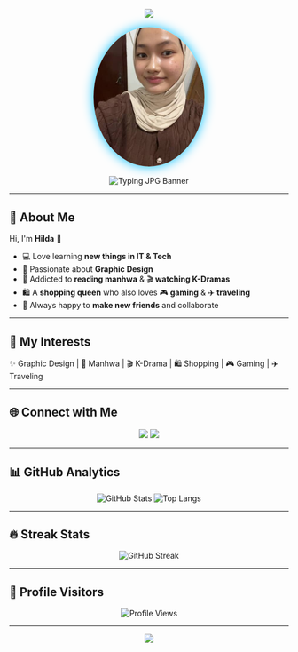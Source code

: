 <!-- Header with Gradient Banner (Blue) -->
<p align="center">
  <img src="https://capsule-render.vercel.app/api?type=waving&color=00bfff&height=200&section=header&text=Hi,%20I'm%20Hilda%20Dihyan%20C%20💙&fontSize=40&fontColor=ffffff&animation=twinkling&fontAlignY=35" />
</p>

<!-- Profile Picture -->
<p align="center">
  <img src="hield.jpg" alt="Hilda Dihyan C" width="200" style="border-radius:50%; box-shadow: 0 0 20px #00bfff;">
</p>

<!-- Typing Animation (converted to JPG preview) -->
<p align="center">
  <img src="https://capsule-render.vercel.app/api?type=rect&color=00bfff&height=80&section=header&text=✨%20Graphic%20Designer%20%7C%20💻%20IT%20Learner%20%7C%20📚%20K-Drama%20Lover&fontSize=20&fontColor=ffffff" alt="Typing JPG Banner"/>
</p>

---

## 🌸 About Me  
Hi, I'm **Hilda** 👋  
- 💻 Love learning **new things in IT & Tech**  
- 🎨 Passionate about **Graphic Design**  
- 📖 Addicted to **reading manhwa** & 🎬 **watching K-Dramas**  
- 🛍️ A **shopping queen** who also loves 🎮 **gaming** & ✈️ **traveling**  
- 🌈 Always happy to **make new friends** and collaborate  

---

## 🎀 My Interests  
✨ Graphic Design | 📖 Manhwa | 🎬 K-Drama | 🛍️ Shopping | 🎮 Gaming | ✈️ Traveling  

---

## 🌐 Connect with Me  
<p align="center">
  <a href="https://www.tiktok.com/@byeonel"><img src="https://img.shields.io/badge/TikTok-000000?style=for-the-badge&logo=tiktok&logoColor=white" /></a>
  <a href="https://instagram.com/hlddhyn"><img src="https://img.shields.io/badge/Instagram-1DA1F2?style=for-the-badge&logo=instagram&logoColor=white" /></a>
</p>

---

## 📊 GitHub Analytics  
<p align="center">
  <img src="https://github-readme-stats.vercel.app/api?username=hildadc&show_icons=true&theme=blueberry&hide_border=true&bg_color=0D1117&title_color=00bfff&icon_color=00bfff" alt="GitHub Stats" height="180"/>
  <img src="https://github-readme-stats.vercel.app/api/top-langs/?username=hildadc&layout=compact&theme=blueberry&hide_border=true&bg_color=0D1117&title_color=00bfff" alt="Top Langs" height="180"/>
</p>

---

## 🔥 Streak Stats  
<p align="center">
  <img src="https://streak-stats.demolab.com?user=hildadc&theme=blueberry&hide_border=true&ring=00bfff&fire=00bfff&currStreakLabel=00bfff" alt="GitHub Streak"/>
</p>

---

## 👀 Profile Visitors  
<p align="center">
  <img src="https://komarev.com/ghpvc/?username=hildadc&label=Profile%20views&color=00bfff&style=for-the-badge" alt="Profile Views" />
</p>

---

<!-- Footer with Wave (Blue) -->
<p align="center">
  <img src="https://capsule-render.vercel.app/api?type=waving&color=00bfff&height=120&section=footer"/>
</p>
